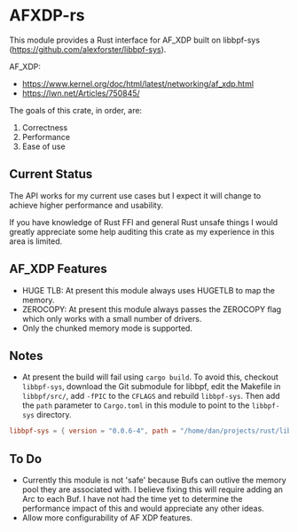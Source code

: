 # AFXDP-rs

This module provides a Rust interface for AF_XDP built on libbpf-sys (https://github.com/alexforster/libbpf-sys).

AF_XDP:

* <https://www.kernel.org/doc/html/latest/networking/af_xdp.html>
* <https://lwn.net/Articles/750845/>

The goals of this crate, in order, are:

1. Correctness
2. Performance
3. Ease of use

## Current Status

The API works for my current use cases but I expect it will change to achieve higher performance and usability.

If you have knowledge of Rust FFI and general Rust unsafe things I would greatly appreciate some help auditing this crate as my experience in this area is limited.

## AF_XDP Features

* HUGE TLB: At present this module always uses HUGETLB to map the memory.
* ZEROCOPY: At present this module always passes the ZEROCOPY flag which only works with a small number of drivers.
* Only the chunked memory mode is supported.

## Notes

* At present the build will fail using `cargo build`. To avoid this, checkout `libbpf-sys`, download the Git submodule for libbpf, edit the Makefile in `libbpf/src/`, add `-fPIC` to the `CFLAGS` and rebuild `libbpf-sys`. Then add the `path` parameter to `Cargo.toml` in this module to point to the `libbpf-sys` directory.

```toml
libbpf-sys = { version = "0.0.6-4", path = "/home/dan/projects/rust/libbpf-sys" }
```

## To Do

* Currently this module is not 'safe' because Bufs can outlive the memory pool they are associated with. I believe fixing this will require adding an Arc to each Buf. I have not had the time yet to determine the performance impact of this and would appreciate any other ideas.
* Allow more configurability of AF XDP features.
